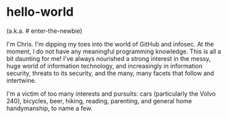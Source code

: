 # hello-world

(a.k.a. # enter-the-newbie)

I'm Chris. I'm dipping my toes into the world of GitHub and infosec. At the moment, I do not have any meaningful programming knowledge. This is all a bit daunting for me! I've always nourished a strong interest in the messy, huge world of information technology, and increasingly in information security, threats to its security, and the many, many facets that follow and intertwine.  

I'm a victim of too many interests and pursuits: cars (particularly the Volvo 240), bicycles, beer, hiking, reading, parenting, and general home handymanship, to name a few. 
